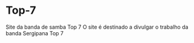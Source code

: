 # Top-7
Site da banda de samba Top 7
O site é destinado a divulgar o trabalho da banda Sergipana Top 7
